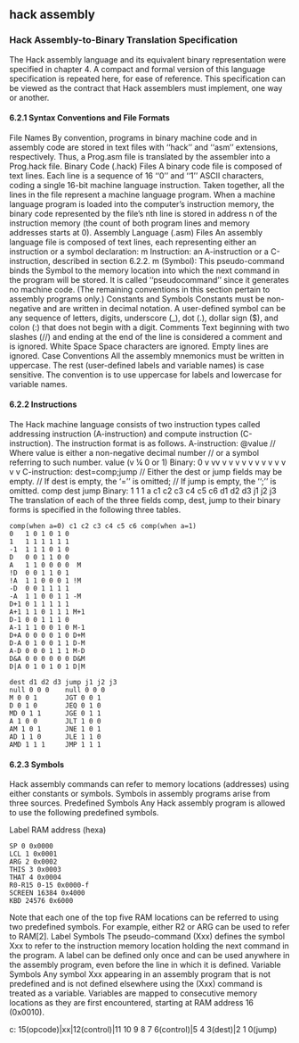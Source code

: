 ## hack assembly
### Hack Assembly-to-Binary Translation Specification
The Hack assembly language and its equivalent binary representation were specified
in chapter 4. A compact and formal version of this language specification is repeated
here, for ease of reference. This specification can be viewed as the contract that Hack
assemblers must implement, one way or another.
#### 6.2.1 Syntax Conventions and File Formats
File Names By convention, programs in binary machine code and in assembly
code are stored in text files with ‘‘hack’’ and ‘‘asm’’ extensions, respectively. Thus, a
Prog.asm file is translated by the assembler into a Prog.hack file.
Binary Code (.hack) Files A binary code file is composed of text lines. Each line is
a sequence of 16 ‘‘0’’ and ‘‘1’’ ASCII characters, coding a single 16-bit machine language instruction. Taken together, all the lines in the file represent a machine language program. When a machine language program is loaded into the computer’s
instruction memory, the binary code represented by the file’s nth line is stored in address n of the instruction memory (the count of both program lines and memory
addresses starts at 0).
Assembly Language (.asm) Files An assembly language file is composed of text
lines, each representing either an instruction or a symbol declaration:
m Instruction: an A-instruction or a C-instruction, described in section 6.2.2.
m (Symbol): This pseudo-command binds the Symbol to the memory location
into which the next command in the program will be stored. It is called ‘‘pseudocommand’’ since it generates no machine code.
(The remaining conventions in this section pertain to assembly programs only.)
Constants and Symbols Constants must be non-negative and are written in decimal
notation. A user-defined symbol can be any sequence of letters, digits, underscore (_),
dot (.), dollar sign ($), and colon (:) that does not begin with a digit.
Comments Text beginning with two slashes (//) and ending at the end of the line is
considered a comment and is ignored.
White Space Space characters are ignored. Empty lines are ignored.
Case Conventions All the assembly mnemonics must be written in uppercase. The
rest (user-defined labels and variable names) is case sensitive. The convention is to
use uppercase for labels and lowercase for variable names.
#### 6.2.2 Instructions
The Hack machine language consists of two instruction types called addressing instruction (A-instruction) and compute instruction (C-instruction). The instruction
format is as follows.
A-instruction: @value // Where value is either a non-negative decimal number
// or a symbol referring to such number.
value (v ¼ 0 or 1)
Binary: 0 v vv v v v v v v v v v v v v
C-instruction: dest=comp;jump // Either the dest or jump fields may be empty.
// If dest is empty, the ‘=’’ is omitted;
// If jump is empty, the ‘‘;’’ is omitted.
comp dest jump
Binary: 1 1 1 a c1 c2 c3 c4 c5 c6 d1 d2 d3 j1 j2 j3
The translation of each of the three fields comp, dest, jump to their binary forms is
specified in the following three tables.
```
comp(when a=0) c1 c2 c3 c4 c5 c6 comp(when a=1)
0   1 0 1 0 1 0
1   1 1 1 1 1 1
-1  1 1 1 0 1 0
D   0 0 1 1 0 0
A   1 1 0 0 0 0  M
!D  0 0 1 1 0 1
!A  1 1 0 0 0 1 !M
-D  0 0 1 1 1 1
-A  1 1 0 0 1 1 -M
D+1 0 1 1 1 1 1
A+1 1 1 0 1 1 1 M+1
D-1 0 0 1 1 1 0
A-1 1 1 0 0 1 0 M-1
D+A 0 0 0 0 1 0 D+M
D-A 0 1 0 0 1 1 D-M
A-D 0 0 0 1 1 1 M-D
D&A 0 0 0 0 0 0 D&M
D|A 0 1 0 1 0 1 D|M

dest d1 d2 d3 jump j1 j2 j3
null 0 0 0    null 0 0 0
M 0 0 1       JGT 0 0 1
D 0 1 0       JEQ 0 1 0
MD 0 1 1      JGE 0 1 1
A 1 0 0       JLT 1 0 0
AM 1 0 1      JNE 1 0 1
AD 1 1 0      JLE 1 1 0
AMD 1 1 1     JMP 1 1 1
```
#### 6.2.3 Symbols
Hack assembly commands can refer to memory locations (addresses) using
either constants or symbols. Symbols in assembly programs arise from three
sources.
Predefined Symbols Any Hack assembly program is allowed to use the following
predefined symbols.

Label RAM address (hexa)
```
SP 0 0x0000
LCL 1 0x0001
ARG 2 0x0002
THIS 3 0x0003
THAT 4 0x0004
R0-R15 0-15 0x0000-f
SCREEN 16384 0x4000
KBD 24576 0x6000
```
Note that each one of the top five RAM locations can be referred to using two
predefined symbols. For example, either R2 or ARG can be used to refer to
RAM[2].
Label Symbols The pseudo-command (Xxx) defines the symbol Xxx to refer to the
instruction memory location holding the next command in the program. A label can
be defined only once and can be used anywhere in the assembly program, even before
the line in which it is defined.
Variable Symbols Any symbol Xxx appearing in an assembly program that is
not predefined and is not defined elsewhere using the (Xxx) command is treated as
a variable. Variables are mapped to consecutive memory locations as they are first
encountered, starting at RAM address 16 (0x0010).

c: 15(opcode)|xx|12(control)|11 10 9 8 7 6(control)|5 4 3(dest)|2 1 0(jump)
